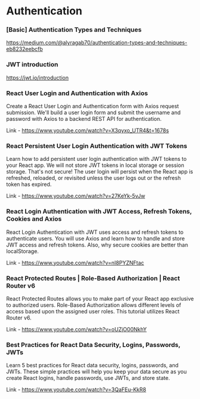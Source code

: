 # Authentication

### [Basic] Authentication Types and Techniques
https://medium.com/@alyragab70/authentication-types-and-techniques-eb8232eebcfb

### JWT introduction 
https://jwt.io/introduction

### React User Login and Authentication with Axios
Create a React User Login and Authentication form with Axios request submission. 
We'll build a user login form and submit the username and password with Axios to a backend REST API for authentication.

Link - https://www.youtube.com/watch?v=X3qyxo_UTR4&t=1678s

### React Persistent User Login Authentication with JWT Tokens
Learn how to add persistent user login authentication with JWT tokens to your React app. 
We will not store JWT tokens in local storage or session storage. That's not secure! 
The user login will persist when the React app is refreshed, reloaded, 
or revisited unless the user logs out or the refresh token has expired.

Link - https://www.youtube.com/watch?v=27KeYk-5vJw

### React Login Authentication with JWT Access, Refresh Tokens, Cookies and Axios
React Login Authentication with JWT uses access and refresh tokens to authenticate users. 
You will use Axios and learn how to handle and store JWT access and refresh tokens. 
Also, why secure cookies are better than localStorage.

Link - https://www.youtube.com/watch?v=nI8PYZNFtac

### React Protected Routes | Role-Based Authorization | React Router v6
React Protected Routes allows you to make part of your React app exclusive to authorized users. 
Role-Based Authorization allows different levels of access based upon the assigned user roles. 
This tutorial utilizes React Router v6.

Link - https://www.youtube.com/watch?v=oUZjO00NkhY

### Best Practices for React Data Security, Logins, Passwords, JWTs
Learn 5 best practices for React data security, logins, passwords, and JWTs. These simple practices will help you keep your data secure as you create React logins, handle passwords, use JWTs, and store state.

Link - https://www.youtube.com/watch?v=3QaFEu-KkR8
